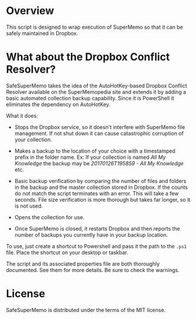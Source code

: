 # Overview

This script is designed to wrap execution of SuperMemo so that it can be safely maintained in Dropbox.

# What about the Dropbox Conflict Resolver? 

SafeSuperMemo takes the idea of the AutoHotKey-based Dropbox Conflict Resolver available on the SuperMemopedia site and extends it by adding a basic automated
collection backup capability. Since it is PowerShell it eliminates the dependency on AutoHotKey.

What it does:

* Stops the Dropbox service, so it doesn't interfere with SuperMemo file management. If not shut down it can cause catastrophic corruption of your collection.

* Makes a backup to the location of your choice with a timestamped prefix in the folder name. Ex: If your collection is named *All My Knowledge* the backup may be *20170126T195859 - All My Knowledge* etc.

* Basic backup verification by comparing the number of files and folders in the backup and the master collection stored in Dropbox. If the counts do not match the script terminates with an error. This will take a few seconds. File size verification is more thorough but takes far longer, so it is not used.

* Opens the collection for use.

* Once SuperMemo is closed, it restarts Dropbox and then reports the number of backups you currently have in your backup location.

To use, just create a shortcut to Powershell and pass it the path to the `.ps1` file. Place the shortcut on your desktop or taskbar.
  
The script and its associated properties file are both thoroughly documented. See them for more details. Be sure to check the warnings.

# License

SafeSuperMemo is distributed under the terms of the MIT license.